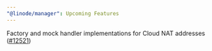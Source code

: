 ```yaml
---
"@linode/manager": Upcoming Features
---
```


Factory and mock handler implementations for Cloud NAT addresses ([#12521](https://github.com/linode/manager/pull/12521))
